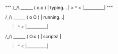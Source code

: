 """                   /\_/\       ______
                     ( o.o )    | typing... |
                      > ^ <     |__________|                         """

 /\_/\       ______
( o O )    | running...|
 > ^ <     |__________|

 /\_/\       ______
( O.o )    | scripts! |
 > ^ <     |__________|

